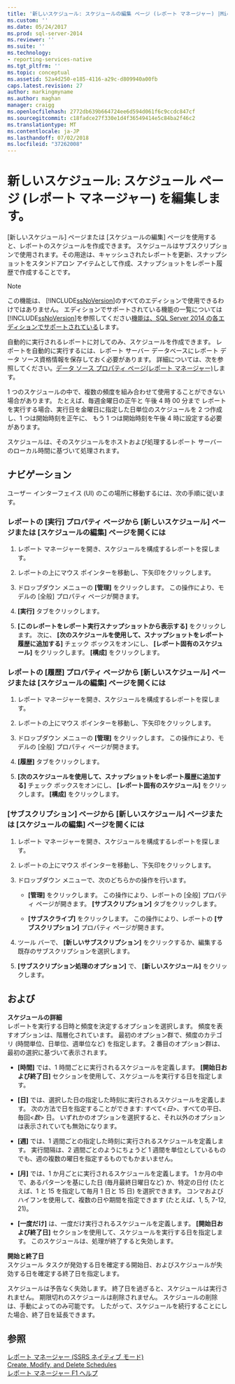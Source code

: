 ```yaml
---
title: '新しいスケジュール: スケジュールの編集 ページ (レポート マネージャー) |Microsoft Docs'
ms.custom: ''
ms.date: 05/24/2017
ms.prod: sql-server-2014
ms.reviewer: ''
ms.suite: ''
ms.technology:
- reporting-services-native
ms.tgt_pltfrm: ''
ms.topic: conceptual
ms.assetid: 52a4d250-e185-4116-a29c-d809940a00fb
caps.latest.revision: 27
author: markingmyname
ms.author: maghan
manager: craigg
ms.openlocfilehash: 2772db639b664724ee6d594d061f6c9ccdc847cf
ms.sourcegitcommit: c18fadce27f330e1d4f36549414e5c84ba2f46c2
ms.translationtype: MT
ms.contentlocale: ja-JP
ms.lasthandoff: 07/02/2018
ms.locfileid: "37262008"
---
```

# <a name="new-schedule-edit-schedule-page-report-manager"></a>新しいスケジュール: スケジュール ページ (レポート マネージャー) を編集します。
  [新しいスケジュール] ページまたは [スケジュールの編集] ページを使用すると、レポートのスケジュールを作成できます。 スケジュールはサブスクリプションで使用されます。その用途は、キャッシュされたレポートを更新、スナップショットをスタンドアロン アイテムとして作成、スナップショットをレポート履歴で作成することです。  
  
> [!NOTE]  
>  この機能は、 [!INCLUDE[ssNoVersion](../includes/ssnoversion-md.md)]のすべてのエディションで使用できるわけではありません。 エディションでサポートされている機能の一覧については[!INCLUDE[ssNoVersion](../includes/ssnoversion-md.md)]を参照してください[機能は、SQL Server 2014 の各エディションでサポートされている](../../2014/getting-started/features-supported-by-the-editions-of-sql-server-2014.md)します。  
  
 自動的に実行されるレポートに対してのみ、スケジュールを作成できます。 レポートを自動的に実行するには、レポート サーバー データベースにレポート データ ソース資格情報を保存しておく必要があります。 詳細については、次を参照してください。[データ ソース プロパティ ページ&#40;レポート マネージャー&#41;](../../2014/reporting-services/data-sources-properties-page-report-manager.md)します。  
  
 1 つのスケジュールの中で、複数の頻度を組み合わせて使用することができない場合があります。 たとえば、毎週金曜日の正午と 午後 4 時 00 分まで レポートを実行する場合、実行日を金曜日に指定した日単位のスケジュールを 2 つ作成し、1 つは開始時刻を正午に、 もう 1 つは開始時刻を午後 4 時に設定する必要があります。  
  
 スケジュールは、そのスケジュールをホストおよび処理するレポート サーバーのローカル時間に基づいて処理されます。  
  
## <a name="navigation"></a>ナビゲーション  
 ユーザー インターフェイス (UI) のこの場所に移動するには、次の手順に従います。  
  
### <a name="to-open-the-new-schedule-or-edit-schedule-page-from-the-execution-properties-page-of-a-report"></a>レポートの [実行] プロパティ ページから [新しいスケジュール] ページまたは [スケジュールの編集] ページを開くには  
  
1.  レポート マネージャーを開き、スケジュールを構成するレポートを探します。  
  
2.  レポートの上にマウス ポインターを移動し、下矢印をクリックします。  
  
3.  ドロップダウン メニューの **[管理]** をクリックします。 この操作により、モデルの [全般] プロパティ ページが開きます。  
  
4.  **[実行]** タブをクリックします。  
  
5.  **[このレポートをレポート実行スナップショットから表示する]** をクリックします。 次に、 **[次のスケジュールを使用して、スナップショットをレポート履歴に追加する]** チェック ボックスをオンにし、 **[レポート固有のスケジュール]** をクリックします。 **[構成]** をクリックします。  
  
### <a name="to-open-the-new-schedule-or-edit-schedule-page-from-the-history-properties-page-of-a-report"></a>レポートの [履歴] プロパティ ページから [新しいスケジュール] ページまたは [スケジュールの編集] ページを開くには  
  
1.  レポート マネージャーを開き、スケジュールを構成するレポートを探します。  
  
2.  レポートの上にマウス ポインターを移動し、下矢印をクリックします。  
  
3.  ドロップダウン メニューの **[管理]** をクリックします。 この操作により、モデルの [全般] プロパティ ページが開きます。  
  
4.  **[履歴]** タブをクリックします。  
  
5.  **[次のスケジュールを使用して、スナップショットをレポート履歴に追加する]** チェック ボックスをオンにし、 **[レポート固有のスケジュール]** をクリックします。 **[構成]** をクリックします。  
  
### <a name="to-open-the-new-schedule-or-edit-schedule-page-from-the-subscriptions-page"></a>[サブスクリプション] ページから [新しいスケジュール] ページまたは [スケジュールの編集] ページを開くには  
  
1.  レポート マネージャーを開き、スケジュールを構成するレポートを探します。  
  
2.  レポートの上にマウス ポインターを移動し、下矢印をクリックします。  
  
3.  ドロップダウン メニューで、次のどちらかの操作を行います。  
  
    -   **[管理]** をクリックします。 この操作により、レポートの [全般] プロパティ ページが開きます。 **[サブスクリプション]** タブをクリックします。  
  
    -   **[サブスクライブ]** をクリックします。 この操作により、レポートの **[サブスクリプション]** プロパティ ページが開きます。  
  
4.  ツール バーで、 **[新しいサブスクリプション]** をクリックするか、編集する既存のサブスクリプションを選択します。  
  
5.  **[サブスクリプション処理のオプション]** で、 **[新しいスケジュール]** をクリックします。  
  
## <a name="options"></a>および  
 **スケジュールの詳細**  
 レポートを実行する日時と頻度を決定するオプションを選択します。 頻度を表すオプションは、階層化されています。 最初のオプション群で、頻度のカテゴリ (時間単位、日単位、週単位など) を指定します。 2 番目のオプション群は、最初の選択に基づいて表示されます。  
  
-   **[時間]** では、1 時間ごとに実行されるスケジュールを定義します。 **[開始日および終了日]** セクションを使用して、スケジュールを実行する日を指定します。  
  
-   **[日]** では、選択した日の指定した時刻に実行されるスケジュールを定義します。 次の方法で日を指定することができます: すべて\<*日*>、すべての平日、毎回\<*数*> 日。 いずれかのオプションを選択すると、それ以外のオプションは表示されていても無効になります。  
  
-   **[週]** では、1 週間ごとの指定した時刻に実行されるスケジュールを定義します。 実行間隔は、2 週間ごとのようにちょうど 1 週間を単位としているものでも、週の複数の曜日を指定するものでもかまいません。  
  
-   **[月]** では、1 か月ごとに実行されるスケジュールを定義します。 1 か月の中で、あるパターンを基にした日 (毎月最終日曜日など) か、特定の日付 (たとえば、1 と 15 を指定して毎月 1 日と 15 日) を選択できます。 コンマおよびハイフンを使用して、複数の日や期間を指定できます (たとえば、1, 5, 7-12, 21)。  
  
-   **[一度だけ]** は、一度だけ実行されるスケジュールを定義します。 **[開始日および終了日]** セクションを使用して、スケジュールを実行する日を指定します。 このスケジュールは、処理が終了すると失効します。  
  
 **開始と終了日**  
 スケジュール タスクが発効する日を確定する開始日、およびスケジュールが失効する日を確定する終了日を指定します。  
  
 スケジュールは予告なく失効します。 終了日を過ぎると、スケジュールは実行されません。 期限切れのスケジュールは削除されません。 スケジュールの削除は、手動によってのみ可能です。 したがって、スケジュールを続行することにした場合、終了日を延長できます。  
  
## <a name="see-also"></a>参照  
 [レポート マネージャー &#40;SSRS ネイティブ モード&#41;](../../2014/reporting-services/report-manager-ssrs-native-mode.md)   
 [Create, Modify, and Delete Schedules](subscriptions/create-modify-and-delete-schedules.md)   
 [レポート マネージャー F1 ヘルプ](../../2014/reporting-services/report-manager-f1-help.md)  
  
  

